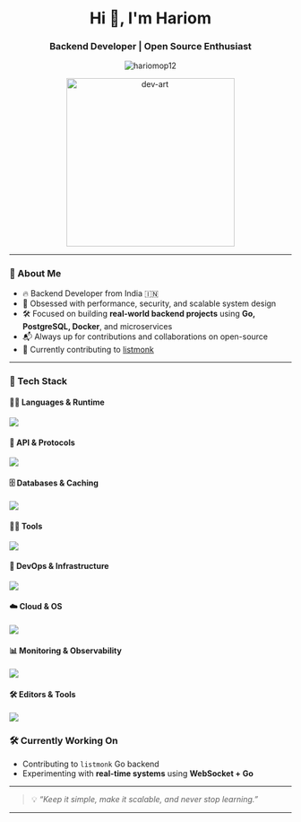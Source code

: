<h1 align="center">Hi 👋, I'm Hariom </h1>
<h3 align="center">Backend Developer | Open Source Enthusiast</h3>

<p align="center">
  <img src="https://komarev.com/ghpvc/?username=hariomop12&label=Profile%20views&color=0e75b6&style=flat" alt="hariomop12" />
</p>


 

<div align="center">
  <img src="https://owlbertsio-resized.s3.amazonaws.com/Popper.psd.full.png" alt="dev-art" width="300"/>
</div>

---

### 🚀 About Me

- 🔥 Backend Developer from India 🇮🇳
- 🧠 Obsessed with performance, security, and scalable system design
- 🛠️ Focused on building **real-world backend projects** using **Go, PostgreSQL, Docker**, and microservices
- 📬 Always up for contributions and collaborations on open-source
- 🎯 Currently contributing to [listmonk](https://github.com/knadh/listmonk)

---

### 🧰 Tech Stack

#### 👨‍💻 Languages & Runtime
<p align="left">
  <img src="https://skillicons.dev/icons?i=go,nodejs,ts" />
</p>

#### 🧪 API & Protocols
<p align="left">
  <img src="https://skillicons.dev/icons?i=postman,graphql" />
</p>

#### 🗄️ Databases & Caching
<p align="left">
  <img src="https://skillicons.dev/icons?i=postgres,mongodb,mysql,redis" />
</p>

#### 👨‍💻 Tools
<p align="left">
  <img src="https://skillicons.dev/icons?i=elasticsearch" />
</p>

#### 🧰 DevOps & Infrastructure
<p align="left">
  <img src="https://skillicons.dev/icons?i=docker,kubernetes,kafka,nginx," />
</p>

#### ☁️ Cloud & OS
<p align="left">
  <img src="https://skillicons.dev/icons?i=aws,gcp,linux,bash" />
</p>

#### 📊 Monitoring & Observability
<p align="left">
  <img src="https://skillicons.dev/icons?i=prometheus,grafana,elastic" />
</p>

#### 🛠️ Editors & Tools
<p align="left">
  <img src="https://skillicons.dev/icons?i=neovim,vscode,git,github" />
</p>

### 🛠️ Currently Working On

- Contributing to `listmonk` Go backend
- Experimenting with **real-time systems** using **WebSocket + Go**

---


> 💡 _“Keep it simple, make it scalable, and never stop learning.”_

---

